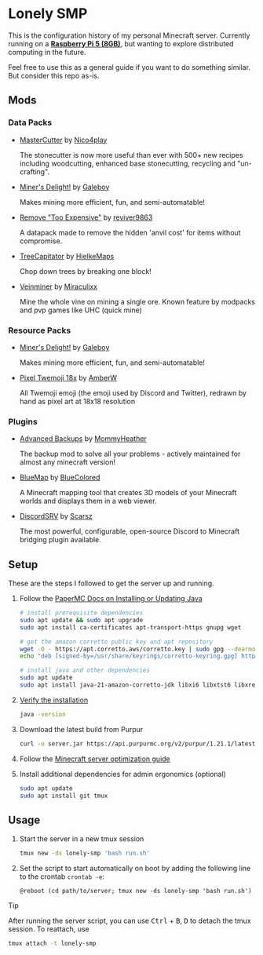 # Lonely SMP

This is the configuration history of my personal Minecraft server. Currently running on a [**Raspberry Pi 5 (8GB)**](https://www.raspberrypi.com/products/raspberry-pi-5/), but wanting to explore distributed computing in the future.

Feel free to use this as a general guide if you want to do something similar. But consider this repo as-is.

## Mods

### Data Packs

- [MasterCutter](https://modrinth.com/datapack/mastercutter) by [Nico4play](https://modrinth.com/user/Nico4play)

  The stonecutter is now more useful than ever with 500+ new recipes including woodcutting, enhanced base stonecutting, recycling and "un-crafting".

- [Miner's Delight!](https://modrinth.com/datapack/miners-delight!) by [Galeboy](https://modrinth.com/user/Galeboy)

  Makes mining more efficient, fun, and semi-automatable!

- [Remove "Too Expensive"](https://modrinth.com/datapack/remove-%22too-expensive%22) by [reviver9863](https://modrinth.com/user/reviver9863)

  A datapack made to remove the hidden 'anvil cost' for items without compromise.

- [TreeCapitator](https://modrinth.com/datapack/treecapitator-datapack) by [HielkeMaps](https://modrinth.com/user/HielkeMaps)

  Chop down trees by breaking one block!

- [Veinminer](https://modrinth.com/datapack/veinminer) by [Miraculixx](https://modrinth.com/user/Miraculixx)

  Mine the whole vine on mining a single ore. Known feature by modpacks and pvp games like UHC (quick mine)

### Resource Packs

- [Miner's Delight!](https://modrinth.com/datapack/miners-delight!) by [Galeboy](https://modrinth.com/user/Galeboy)

  Makes mining more efficient, fun, and semi-automatable!

- [Pixel Twemoji 18x](https://modrinth.com/resourcepack/pixel-twemoji-18x) by [AmberW](https://modrinth.com/user/AmberW)

  All Twemoji emoji (the emoji used by Discord and Twitter), redrawn by hand as pixel art at 18x18 resolution

### Plugins

- [Advanced Backups](https://modrinth.com/plugin/advanced-backups) by [MommyHeather](https://modrinth.com/user/MommyHeather)

  The backup mod to solve all your problems - actively maintained for almost any minecraft version!

- [BlueMap](https://modrinth.com/plugin/bluemap) by [BlueColored](https://modrinth.com/user/BlueColored)

  A Minecraft mapping tool that creates 3D models of your Minecraft worlds and displays them in a web viewer.

- [DiscordSRV](https://modrinth.com/plugin/discordsrv) by [Scarsz](https://modrinth.com/user/Scarsz)

  The most powerful, configurable, open-source Discord to Minecraft bridging plugin available.

## Setup

These are the steps I followed to get the server up and running.

1. Follow the [PaperMC Docs on Installing or Updating Java](https://docs.papermc.io/misc/java-install#ubuntudebian)

   ```bash
   # install prerequisite dependencies
   sudo apt update && sudo apt upgrade
   sudo apt install ca-certificates apt-transport-https gnupg wget

   # get the amazon corretto public key and apt repository
   wget -O - https://apt.corretto.aws/corretto.key | sudo gpg --dearmor -o /usr/share/keyrings/corretto-keyring.gpg && \
   echo "deb [signed-by=/usr/share/keyrings/corretto-keyring.gpg] https://apt.corretto.aws stable main" | sudo tee /etc/apt/sources.list.d/corretto.list

   # install java and other dependencies
   sudo apt update
   sudo apt install java-21-amazon-corretto-jdk libxi6 libxtst6 libxrender1
   ```

1. [Verify the installation](https://docs.papermc.io/misc/java-install#verifying-installation)

   ```bash
   java -version
   ```

1. Download the latest build from Purpur

   ```bash
   curl -o server.jar https://api.purpurmc.org/v2/purpur/1.21.1/latest/download
   ```

1. Follow the [Minecraft server optimization guide](https://github.com/YouHaveTrouble/minecraft-optimization/blob/1.21/README.md)

1. Install additional dependencies for admin ergonomics (optional)

   ```bash
   sudo apt update
   sudo apt install git tmux
   ```

## Usage

1. Start the server in a new tmux session

   ```bash
   tmux new -ds lonely-smp 'bash run.sh'
   ```

2. Set the script to start automatically on boot by adding the following line to the crontab `crontab -e`:

   ```
   @reboot (cd path/to/server; tmux new -ds lonely-smp 'bash run.sh')
   ```

> [!TIP]
> After running the server script, you can use <kbd>Ctrl</kbd> + <kbd>B</kbd>, <kbd>D</kbd> to detach the tmux session. To reattach, use
> ```bash
> tmux attach -t lonely-smp
> ```
